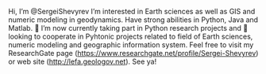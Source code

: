 Hi, I’m @SergeiShevyrev
I’m interested in Earth sciences as well as GIS and numeric modeling in geodynamics.
Have strong abilities in Python, Java and Matlab. 
🌱 I’m now currently taking part in Python research projects and
💞️ looking to cooperate in Pyhtonic projects related to field of Earth sciences, numeric modeling and geographic information system.
Feel free to visit my ResearchGate page (https://www.researchgate.net/profile/Sergei-Shevyrev) or web site (http://lefa.geologov.net).
See ya!
